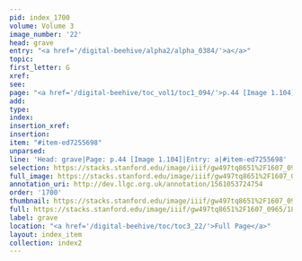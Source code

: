 ```yaml
---
pid: index_1700
volume: Volume 3
image_number: '22'
head: grave
entry: "<a href='/digital-beehive/alpha2/alpha_0384/'>a</a>"
topic: 
first_letter: G
xref: 
see: 
page: "<a href='/digital-beehive/toc_vol1/toc1_094/'>p.44 [Image 1.104]</a>"
add: 
type: 
index: 
insertion_xref: 
insertion: 
item: "#item-ed7255698"
unparsed: 
line: 'Head: grave|Page: p.44 [Image 1.104]|Entry: a|#item-ed7255698'
selection: https://stacks.stanford.edu/image/iiif/gw497tq8651%2F1607_0965/1854,3499,513,130/full/0/default.jpg
full_image: https://stacks.stanford.edu/image/iiif/gw497tq8651%2F1607_0965/full/full/0/default.jpg
annotation_uri: http://dev.llgc.org.uk/annotation/1561053724754
order: '1700'
thumbnail: https://stacks.stanford.edu/image/iiif/gw497tq8651%2F1607_0965/1854,3499,513,130/150,/0/default.jpg
full: https://stacks.stanford.edu/image/iiif/gw497tq8651%2F1607_0965/1854,3499,513,130/full/0/default.jpg
label: grave
location: "<a href='/digital-beehive/toc/toc3_22/'>Full Page</a>"
layout: index_item
collection: index2
---
```

